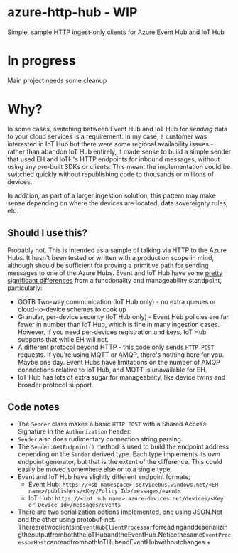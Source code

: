 # azure-http-hub - WIP
Simple, sample HTTP ingest-only clients for Azure Event Hub and IoT Hub

# In progress
Main project needs some cleanup

# Why?
In some cases, switching between Event Hub and IoT Hub for _sending_ data to your cloud services is a requirement. In my case, a customer was interested in IoT Hub but there were some regional availability issues - rather than abandon IoT Hub entirely, it made sense to build a simple sender that used EH and IoTH's HTTP endpoints for inbound messages, without using any pre-built SDKs or clients. This meant the implementation could be switched quickly without republishing code to thousands or millions of devices.

In addition, as part of a larger ingestion solution, this pattern may make sense depending on where the devices are located, data sovereignty rules, etc.

## Should I use this?
Probably not. This is intended as a sample of talking via HTTP to the Azure Hubs. It hasn't been tested or written with a production scope in mind, although should be sufficient for proving a primitive path for sending messages to one of the Azure Hubs. Event and IoT Hub have some [pretty significant differences](https://docs.microsoft.com/en-us/azure/iot-hub/iot-hub-compare-event-hubs) from a functionality and manageability standpoint, particularly:
- OOTB Two-way communication (IoT Hub only) - no extra queues or cloud-to-device schemes to cook up
- Granular, per-device security (IoT Hub only) - Event Hub policies are far fewer in number than IoT Hub, which is fine in many ingestion cases. However, if you need per-devices registration and keys, IoT Hub supports that while EH will not.
- A different protocol beyond HTTP - this code only sends `HTTP POST` requests. If you're using MQTT or AMQP, there's nothing here for you. Maybe one day. Event Hubs have limitations on the number of AMQP connections relative to IoT Hub, and MQTT is unavailable for EH.
- IoT Hub has lots of extra sugar for manageability, like device twins and broader protocol support.

## Code notes
- The `Sender` class makes a basic `HTTP POST` with a Shared Access Signature in the `Authorization` header. 
- `Sender` also does rudimentary connection string parsing.
- The `Sender.GetEndpoint()` method is used to build the endpoint address depending on the `Sender` derived type. Each type implements its own endpoint generator, but that is the extent of the difference. This could easily be moved somewhere else or to a single type.
- Event and IoT Hub have slightly different endpoint formats;
  - Event Hub: `https://<sb namespace>.servicebus.windows.net/<EH name>/publishers/<Key/Policy Id>/messages/events`
  - IoT Hub: `https://<iot hub name>.azure-devices.net/devices/<Key or Device Id>/messages/events`
- There are two serialization options implemented, one using JSON.Net and the other using protobuf-net.
-Therearetwoclientsin`EventHubClientProcessor`forreadinganddeserializingtheoutputfromboththeIoTHubandtheEventHub.Noticethesame`EventProcessorHost`canreadfrombothIoTHubandEventHubwithoutchanges.+

